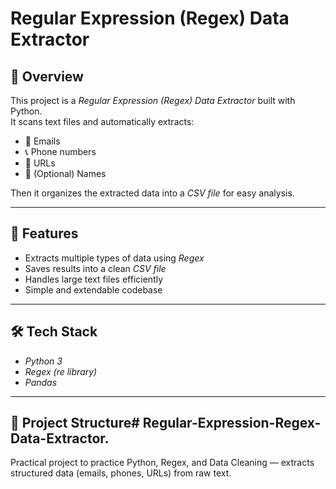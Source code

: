 # Regular Expression (Regex) Data Extractor

## 📌 Overview
This project is a *Regular Expression (Regex) Data Extractor* built with Python.  
It scans text files and automatically extracts:
- 📧 Emails  
- 📞 Phone numbers  
- 🔗 URLs  
- 📝 (Optional) Names  

Then it organizes the extracted data into a *CSV file* for easy analysis.

---

## 🚀 Features
- Extracts multiple types of data using *Regex*  
- Saves results into a clean *CSV file*  
- Handles large text files efficiently  
- Simple and extendable codebase  

---

## 🛠️ Tech Stack
- *Python 3*  
- *Regex (re library)*  
- *Pandas*  

---

## 📂 Project Structure# Regular-Expression-Regex-Data-Extractor.
Practical project to practice Python, Regex, and Data Cleaning — extracts structured data (emails, phones, URLs) from raw text.
